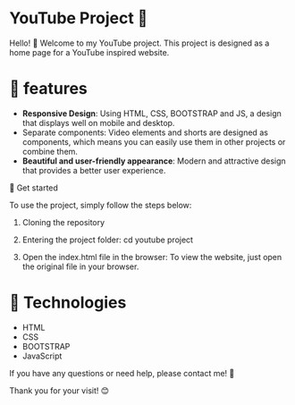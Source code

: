 # YouTube Project 🎥

Hello! 👋 Welcome to my YouTube project. This project is designed as a home page for a YouTube inspired website.

# 🌟 features
- **Responsive Design**: Using HTML, CSS, BOOTSTRAP and JS, a design that displays well on mobile and desktop.
- Separate components: Video elements and shorts are designed as components, which means you can easily use them in other projects or combine them.
- **Beautiful and user-friendly appearance**: Modern and attractive design that provides a better user experience.

🚀 Get started

To use the project, simply follow the steps below:

1. Cloning the repository
   
2. Entering the project folder:
      cd youtube project
3. Open the index.html file in the browser:
   To view the website, just open the original file in your browser.

# 📄 Technologies
- HTML
- CSS
- BOOTSTRAP
- JavaScript

If you have any questions or need help, please contact me! 💬

Thank you for your visit! 😊
